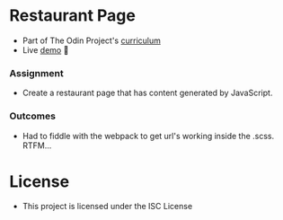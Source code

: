 # Restaurant Page
- Part of The Odin Project's [curriculum][1]
- Live [demo][2] :poop:

### Assignment
- Create a restaurant page that has content generated by JavaScript.

### Outcomes
- Had to fiddle with the webpack to get url's working inside the .scss. RTFM...

# License
- This project is licensed under the ISC License

[1]: https://www.theodinproject.com/paths/full-stack-javascript/courses/javascript/lessons/restaurant-page
[2]: https://ykoziy.github.io/odin-restaurant-page/
